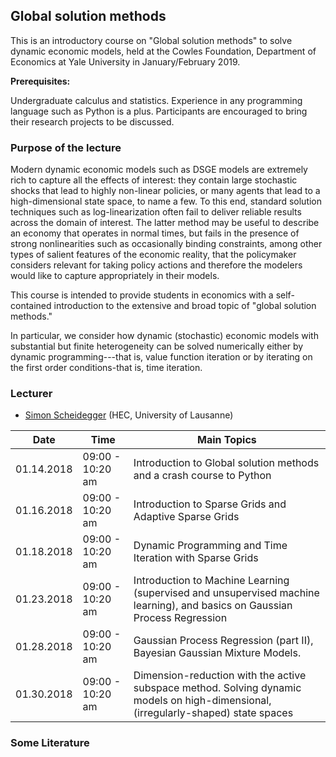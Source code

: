 ## Global solution methods

This is an introductory course on "Global solution methods" to solve dynamic economic models, held at the 
Cowles Foundation, Department of Economics at Yale University in January/February 2019.


**Prerequisites:** 

Undergraduate calculus and statistics. Experience 
in any programming language such as Python is a plus. Participants are encouraged to bring their research projects to be discussed.

### Purpose of the lecture

Modern dynamic economic models such as DSGE models are extremely rich to capture all the effects of interest: they contain large stochastic shocks that lead to highly non-linear policies, or many agents that lead to a high-dimensional state space, to name a few. To this end, standard solution techniques such as log-linearization often fail to deliver reliable results across the domain of interest. The latter method may be useful to describe an economy that operates in normal times, but fails in the presence of strong nonlinearities such as occasionally binding constraints, among other types of salient features of the economic reality, that the policymaker considers relevant for taking policy actions and therefore the modelers would like to capture appropriately in their models.

This course is intended to provide students in economics with a self-contained introduction to the extensive and broad topic of "global solution methods."

In particular, we consider how dynamic (stochastic) economic models with substantial 
but finite heterogeneity can be solved numerically either by dynamic programming---that is, 
value function iteration or by iterating on the first order conditions-that is, time iteration.


### Lecturer
* [Simon Scheidegger](https://sites.google.com/site/simonscheidegger/) (HEC, University of Lausanne)


**Date** | **Time** | **Main Topics** 
-----|------|------
01.14.2018 | 09:00 - 10:20 am | Introduction to Global solution methods and a crash course to Python
01.16.2018 | 09:00 - 10:20 am | Introduction to Sparse Grids and Adaptive Sparse Grids
01.18.2018 | 09:00 - 10:20 am | Dynamic Programming and Time Iteration with Sparse Grids
01.23.2018 | 09:00 - 10:20 am | Introduction to Machine Learning (supervised and unsupervised machine learning), and basics on Gaussian Process Regression
01.28.2018 | 09:00 - 10:20 am | Gaussian Process Regression (part II), Bayesian Gaussian Mixture Models.
01.30.2018 | 09:00 - 10:20 am | Dimension-reduction with the active subspace method. Solving dynamic models on high-dimensional, (irregularly-shaped) state spaces


### Some Literature





